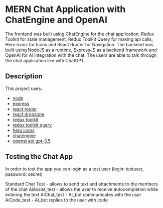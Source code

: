 # MERN Chat Application with ChatEngine and OpenAI

The frontend was built using ChatEngine for the chat application, Redux Toolkit for state management, Redux Toolkit Query for making api calls, Hero icons for Icons and React Router for Navigation. The backend was built using NodeJS as a runtime, ExpressJS as a backend framework and OpenAI for Ai integration with the chat. The users are able to talk through the chat application like with ChatGPT.

## Description

This project uses:

- [node](https://nodejs.org/en/download)
- [express](https://expressjs.com/)
- [react router](https://reactrouter.com/en/v6.3.0/getting-started/installation)
- [react dropzone](https://github.com/react-dropzone/react-dropzone)
- [redux toolkit](https://redux-toolkit.js.org/introduction/getting-started)
- [redux toolkit query](https://redux-toolkit.js.org/rtk-query/overview)
- [hero icons](https://heroicons.com/)
- [chatengine](https://chatengine.io/docs/react/v2)
- [openai api gpt-3.5](https://platform.openai.com/docs/guides/chat)

## Testing the Chat App

In order to test the app you can login as a test user (login: testuser, password: secret)

Standard Chat Test - allows to send text and attachments to the members of the chat
AiAssist_test - allows the user to receive autocompletion while entering the text
AiChat_test - AI_bot communicates with the user
AiCode_test - AI_bot replies to the user with code
